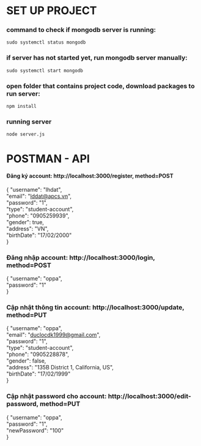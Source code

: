 # SET UP PROJECT

### command to check if mongodb server is running:
    sudo systemctl status mongodb

### if server has not started yet, run mongodb server manually:
    sudo systemctl start mongodb

### open folder that contains project code, download packages to run server:
    npm install

### running server
    node server.js






# POSTMAN - API

#### Đăng ký account: http://localhost:3000/register, method=POST
{
    "username": "lhdat",\
    "email": "lddat@apcs.vn",\
    "password": "1",\
    "type": "student-account",\
    "phone": "0905259939",\
    "gender": true,\
    "address": "VN",\
    "birthDate": "17/02/2000"\
}

### Đăng nhập account: http://localhost:3000/login, method=POST
{
    "username": "oppa",\
    "password": "1"\
}

### Cập nhật thông tin account: http://localhost:3000/update, method=PUT
{
    "username": "oppa",\
    "email": "duclocdk1999@gmail.com",\
    "password": "1",\
    "type": "student-account",\
    "phone": "0905228878",\
    "gender": false,\
    "address": "135B District 1, California, US",\
    "birthDate": "17/02/1999"\
}


### Cập nhật password cho account: http://localhost:3000/edit-password, method=PUT
{
    "username": "oppa",\
    "password": "1",\
    "newPassword": "100"\
}
